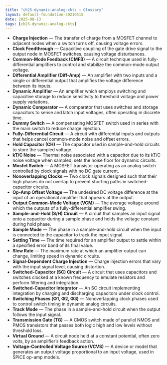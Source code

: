 ```yaml
---
title: "ch25-dynamic-analog-ckts — Glossary"
layout: default-foundation-20210515
date: 2025-08-13
tags: [ch25-dynamic-analog-ckts]
---
```


- **Charge Injection** — The transfer of charge from a MOSFET channel to adjacent nodes when a switch turns off, causing voltage errors.
- **Clock Feedthrough** — Capacitive coupling of the gate drive signal to the output node in MOSFET switches, causing voltage disturbances.
- **Common-Mode Feedback (CMFB)** — A circuit technique used in fully-differential amplifiers to control and stabilize the common-mode output voltage.
- **Differential Amplifier (Diff-Amp)** — An amplifier with two inputs and a single or differential output that amplifies the voltage difference between its inputs.
- **Dynamic Amplifier** — An amplifier which employs switching and capacitive storage to reduce sensitivity to threshold voltage and power supply variations.
- **Dynamic Comparator** — A comparator that uses switches and storage capacitors to sense and latch input voltages, often operating in discrete time.
- **Dummy Switch** — A compensating MOSFET switch used in series with the main switch to reduce charge injection.
- **Fully-Differential Circuit** — A circuit with differential inputs and outputs that helps cancel common-mode noise and offset errors.
- **Hold Capacitor (CH)** — The capacitor used in sample-and-hold circuits to store the sampled voltage.
- **kT/C Noise** — Thermal noise associated with a capacitor due to its kT/C noise voltage when sampled; sets the noise floor for dynamic circuits.
- **Mosfet Switch** — A MOSFET transistor operating as an analog switch controlled by clock signals with no DC gate current.
- **Nonoverlapping Clocks** — Two clock signals designed such that their high phases do not overlap to prevent shorting paths in switched-capacitor circuits.
- **Op-Amp Offset Voltage** — The undesired DC voltage difference at the input of an operational amplifier that appears at the output.
- **Output Common-Mode Voltage (VCM)** — The average voltage around which the outputs of a fully-differential amplifier swing.
- **Sample-and-Hold (S/H) Circuit** — A circuit that samples an input signal onto a capacitor during a sample phase and holds the voltage constant during hold phase.
- **Sample Mode** — The phase in a sample-and-hold circuit when the input is connected to the capacitor to track the input signal.
- **Settlng Time** — The time required for an amplifier output to settle within a specified error band of its final value.
- **Slew Rate** — The maximum rate at which an amplifier output can change, limiting speed in dynamic circuits.
- **Signal-Dependent Charge Injection** — Charge injection errors that vary with the input signal level, causing distortion.
- **Switched-Capacitor (SC) Circuit** — A circuit that uses capacitors and switches clocked at a known frequency to emulate resistors and perform filtering and integration.
- **Switched-Capacitor Integrator** — An SC circuit implementing integration by charging and discharging capacitors under clock control.
- **Switching Phases (Φ1, Φ2, Φ3)** — Nonoverlapping clock phases used to control switch timing in dynamic analog circuits.
- **Track Mode** — The phase in a sample-and-hold circuit when the output follows the input signal.
- **Transmission Gate (TG)** — A CMOS switch made of parallel NMOS and PMOS transistors that passes both logic high and low levels without threshold loss.
- **Virtual Ground** — A circuit node held at a constant potential, often zero volts, by an amplifier’s feedback action.
- **Voltage-Controlled Voltage Source (VCVS)** — A device or model that generates an output voltage proportional to an input voltage, used in SPICE op-amp models.
